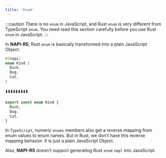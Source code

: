 ```yaml
---
title: 'Enum'
---
```


:::caution
There is no `enum` in JavaScript, and Rust `enum` is very different from TypeScript `enum`. You need read this section carefully before you use Rust `enum` in JavaScript.
:::

In **NAPI-RS**, Rust `enum` is basically transformed into a plain JavaScript Object.

```rust title=lib.rs
#[napi]
enum Kind {
  Duck,
  Dog,
  Cat,
}
```

⬇️⬇️⬇️⬇️⬇️⬇️⬇️⬇️⬇️

```ts title=index.d.ts
export const enum Kind {
  Duck,
  Dog,
  Cat,
}
```

In `TypeScript`, numeric `enums` members also get a reverse mapping from enum values to enum names. But in Rust, we don't have this reverse mapping behavior. It is just a plain JavaScript Object.

Also, **NAPI-RS** doesn't support generating Rust `enum` `impl` into JavaScript.
